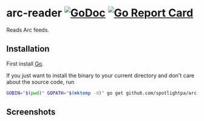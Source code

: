 # arc-reader [![GoDoc](https://godoc.org/github.com/spotlightpa/arc-reader?status.svg)](https://godoc.org/github.com/spotlightpa/arc-reader) [![Go Report Card](https://goreportcard.com/badge/github.com/spotlightpa/arc-reader)](https://goreportcard.com/report/github.com/spotlightpa/arc-reader)

Reads Arc feeds.

## Installation

First install [Go](http://golang.org).

If you just want to install the binary to your current directory and don't care about the source code, run

```bash
GOBIN="$(pwd)" GOPATH="$(mktemp -d)" go get github.com/spotlightpa/arc-reader
```

## Screenshots

```bash
```
